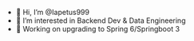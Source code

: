 - 👋 Hi, I’m @Iapetus999
- 👀 I’m interested in Backend Dev & Data Engineering
- 🌱 Working on upgrading to Spring 6/Springboot 3

<!---
Iapetus999/Iapetus999 is a ✨ special ✨ repository because its `README.md` (this file) appears on your GitHub profile.
You can click the Preview link to take a look at your changes.
--->
